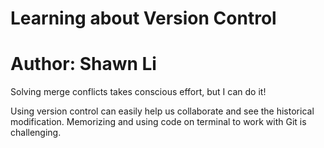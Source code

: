 # Learning about Version Control
# Author: Shawn Li

Solving merge conflicts takes conscious effort, but I can do it!

Using version control can easily help us collaborate and see the historical modification.
Memorizing and using code on terminal to work with Git is challenging.
